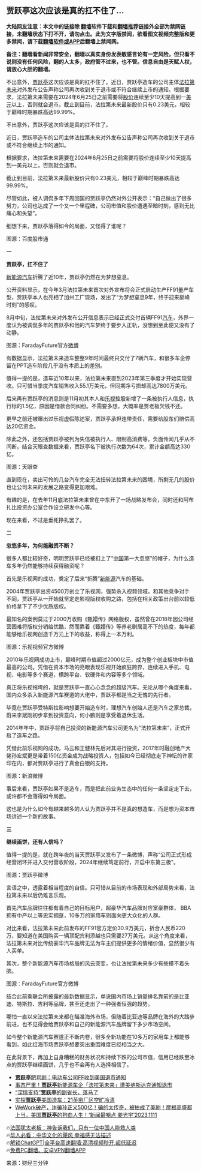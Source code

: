  <!-- 面包屑导航 --> <h2>贾跃亭这次应该是真的扛不住了…</h2> <p class="notice"><b>大陆网友注意：本文中的链接除 <a href="https://github.com/bannedbook/fanqiang" >翻墙</a>软件下载和<a href="https://github.com/killgcd/justmysocks/blob/master/README.md">翻墙推荐</a>链接外全部为禁网链接，未翻墙状态下打不开，请勿点击。此为文字版禁闻，欲看图文视频完整版和更多禁闻，请下载<a href="https://github.com/bannedbook/fanqiang">翻墙软件或APP</a>后翻墙上禁闻网。</p><p>备注：翻墙看新闻非常安全，翻墙以真实身份发表敏感言论有一定风险，但只看不说则没有任何风险，翻的人太多，政府管不过来，也不管。信息自由是天赋人权，请放心大胆的翻墙。</b></p>  <div class="entry"> <p id="summary">不出意外，<a href="https://www.bannedbook.org/bnews/tag/%E8%B4%BE%E8%B7%83%E4%BA%AD/" class="st_tag internal_tag" rel="tag" title="标签 贾跃亭 下的日志">贾跃亭</a>这次应该是真的扛不住了。近日，贾跃亭造车的公司主体<a href="https://www.bannedbook.org/bnews/tag/%E6%B3%95%E6%8B%89%E7%AC%AC%E6%9C%AA%E6%9D%A5/" class="st_tag internal_tag" rel="tag" title="标签 法拉第未来 下的日志">法拉第未来</a>对外发布公告声称公司再次收到关于退市或不符合继续上市的通知。根据要求，法拉第未来需要在2024年6月25日之前需要将<a href="https://www.bannedbook.org/bnews/tag/%E8%82%A1%E4%BB%B7/" class="st_tag internal_tag" rel="tag" title="标签 股价 下的日志">股价</a>连续至少10天提高到一<a href="https://www.bannedbook.org/bnews/tag/%e7%be%8e%e5%85%83/" class="st_tag internal_tag" rel="tag" title="标签 美元 下的日志">美元</a>以上，否则就会退市。截止到目前，法拉第未来最新股价只有0.23美元，相较于巅峰时期暴跌高达99.99%。</p> <p>不出意外，贾跃亭这次应该是真的扛不住了。</p> <p>近日，贾跃亭造车的公司主体法拉第未来对外发布公告声称公司再次收到关于退市或不符合继续上市的通知。</p> <p>根据要求，法拉第未来需要在2024年6月25日之前需要将股价连续至少10天提高到一美元以上，否则就会退市。</p> <p>截止到目前，法拉第未来最新股价只有0.23美元，相较于巅峰时期暴跌高达99.99%。</p> <p>尽管如此，被人调侃多年下周回国的贾跃亭仍然对外公开表示：“自己做出了很多努力，公司也达成了一个又一个里程碑，公司市值和股价遭遇至暗时刻，感到无比痛心和失望”。</p> <p>细想下来，贾跃亭落得如今的局面，又怪得了谁呢？</p> <p>图源：百度股市通</p> <p><strong>一</strong></p> <p><strong>贾跃亭，扛不住了</strong></p> <p><a href="https://www.bannedbook.org/bnews/tag/%E6%96%B0%E8%83%BD%E6%BA%90%E6%B1%BD%E8%BD%A6/" class="st_tag internal_tag" rel="tag" title="标签 新能源汽车 下的日志">新能源汽车</a>折腾了近10年，贾跃亭仍然在为梦想窒息。</p> <p>公开资料显示，在今年3月法拉第未来首次对外宣布将会正式启动生产FF91量产车型，贾跃亭本人也亮相了加州工厂现场，发出了“为梦想窒息9年，终于迎来巅峰时刻”的感叹。</p> <p>8月中旬，法拉第未来对外发布公开信息表示已经正式交付首辆FF91<a href="https://www.bannedbook.org/bnews/tag/%e6%b1%bd%e8%bd%a6/" class="st_tag internal_tag" rel="tag" title="标签 汽车 下的日志">汽车</a>，外界一度认为被调侃多年的贾跃亭和他的汽车梦终于要步入正轨，没想到至此便又没有了动静。</p> <p>图源：FaradayFuture官方<a href="https://www.bannedbook.org/bnews/tag/%e5%be%ae%e5%8d%9a/" class="st_tag internal_tag" rel="tag" title="标签 微博 下的日志">微博</a></p> <p>有数据显示，法拉第未来造车整整9年时间最终只交付了7辆汽车，和很多车企停留在PPT造车阶段几乎没有本质上的差别。</p> <p>值得一提的是，造车近10年以来，法拉第未来直到2023年第三季度才开始实现营收。只可惜当季度汽车销售收入55.1万美元，但同期净亏损却高达7800万美元。</p> <p>后来再有贾跃亭的消息则是11月初其本人和<a href="https://www.bannedbook.org/bnews/tag/%e4%b9%90%e8%a7%86/" class="st_tag internal_tag" rel="tag" title="标签 乐视 下的日志">乐视</a>控股新增了一条被执行人信息，执行标的1.5亿，原因是借款合同纠纷。不需要多想，大概率是贾老板欠钱不还。</p> <p>更早之前还被曝出过乐视虚假陈述案，贾跃亭承担连带责任，需要给股东们赔偿高达20亿资金。</p> <p>除此之外，还包括贾跃亭被列为失信被执行人、限制高消费等，负面传闻几乎从不间断。结合天眼查数据来看，贾跃亭名下被执行次数为64次，累计金额高达330亿。</p> <p>图源：天眼查</p> <p>直到现在，卖出可怜的几台汽车完全无法扭转法拉第未来的困境，所剩无几的股价也让公司未来的发展之路变得更加艰难。</p> <p>有趣的是，在去年11月底法拉第未来曾在中东开了一场战略发布会，同时还和阿布扎比投资办公室合作设立研发中心等。</p> <p>现在来看，不过是垂死挣扎罢了。</p> <p>二</p> <p><strong>忽悠多年，为何能融资不断？</strong></p> <p>很多人都比较好奇，明明贾跃亭已经被扣上了“<span class='wp_keywordlink_affiliate'><a href="https://www.bannedbook.org/" title="中国" target="_blank">中国</a></span>第一大忽悠”的帽子，为什么造车多年仍然能够持续获得融资呢？</p>  <p>首先是乐视网的成功，奠定了后来“折腾”<a href="https://www.bannedbook.org/bnews/tag/%E6%96%B0%E8%83%BD%E6%BA%90/" class="st_tag internal_tag" rel="tag" title="标签 新能源 下的日志">新能源</a>汽车的基础。</p> <p>2004年贾跃亭出资4500万创立了乐视网，强势杀入视频领域。和其他竞争对手不同，贾跃亭从一开始就坚定走影视版权收购之路，包括在相关政策出台前以较低价格拿下了不少优质版权。</p> <p>最知名的案例莫过于2000万收购《甄嬛传》网络版权，虽然曾在2018年因公司经营困难将版权分销给优酷，然而靠着《甄嬛传》等养老剧居高不下的热度，每年都能够给乐视网创造千万元上下的收益，称得上一本万利。</p> <p>图源：乐视视频官方微博</p> <p>2010年乐视网成功上市，巅峰时期市值超过2000亿元，成为整个创业板块中市值最高的公司。凭借在资本市场的亮眼表现乐视开始疯狂跨界，连续进入手机、电视、电影等多个赛道，横跨平台、软硬件和内容等多个领域。</p> <p>真正将乐视拖垮的，就是贾跃亭一直心心念念的超级汽车。无论从哪个角度来看，国内众多杀入新能源汽车赛道的大佬中，贾跃亭都是当之无愧的先行者。</p> <p>毕竟在贾跃亭受特斯拉影响想要开始造车时，理想汽车创始人还是汽车之家总裁，蔚来李斌刚初步拿到投资意向，何小鹏则是享受着退休生活。</p> <p>2014年年中，贾跃亭将自己投资的新能源汽车公司更名为“法拉第未来”，正式开启了造车之路。</p> <p>凭借此前乐视网的成功，马云和王健林先后对其进行投资，2017年时融创地产大佬孙宏斌更是带着150亿资金成为战略投资人，包括如今已经彻底走下神坛的许家印在内，都对贾跃亭进行了真金白银的支持。</p> <p>图源：新浪微博</p> <p>事后来看，贾跃亭如果不是造车，而是把此前业务生态中的任何一条坚定走下去，或许都不会落得如今局面。</p> <p>这也是为什么如今有越来越多的人认为贾跃亭并不是真的想造车，而是想为资本市场讲述一个新的故事。</p> <p><strong>三</strong></p>  <p><strong>继续画饼，还有人信吗？</strong></p> <p>值得一提的是，就在跨年夜的当天贾跃亭又发布了一条微博，声称“公司正式形成经营闭环并进入交付营收阶段，2024年继续笃定前行，开启中东第三极”。</p> <p>图源：贾跃亭微博</p> <p>言语之中，透露着相当程度的自信。只可惜从目前的市场表现和外部局势来看，法拉第未来以后仍难言乐观。</p> <p>首先汽车品牌往往都有着自己的目标用户，超豪华汽车品牌对应富豪群体， BBA拥有中产以上等忠实拥趸，10多万的家用车则面向更大众化的人群。</p> <p>对比来看，法拉第未来此前发布的FF91官方定价30.9万美元，折合人民币220万，要知道在美国购买一辆顶配宾利添越也只需要27万美元。从这个角度来看，法拉第未来对比传统豪华汽车品牌无法为车主们提供更多的情绪价值，显然很少有人买单。</p> <p>其次，整个新能源汽车市场格局的风云突变，也让法拉第未来多少有些摸不着头脑。</p> <p>图源：FaradayFuture官方微博</p> <p>结合此前乘联会所披露的最新数据显示，单说国内市场上销量排名靠前的是比亚迪、特斯拉、吉利等品牌，甚至还走出了一种强者恒强的趋势。</p> <p>哪怕一直以来法拉第未来都在瞄准海外市场，但随着比亚迪等品牌在海外的大踏步前进，也不见得会给贾跃亭和自己的新能源汽车品牌留下多少市场空间。</p> <p>如今整个新能源汽车赛道正不断内卷，很多全新功能在10多万的家用车上都能够看到，如此红海市场贾跃亭想要突出重围难度已经相当之大。</p> <p>在此背景下，再加上自身糟糕的财务状况和持续下跌的公司市值，信用已经跌至冰点的贾跃亭继续画饼，几乎也不会再有人选择相信了。</p> <!--<div id="taboola-mid-1"></div>--><ul class='op-related-articles' title='相关阅读'> <li><a href='https://www.bannedbook.org/bnews/cnnews/20231231/1981398.html' target='_blank'><b>贾跃亭</b>肥皂剧：电动车公司FF收到美国退市通知</a></li> <li><a href='https://www.bannedbook.org/bnews/baitai/20231230/1981200.html' target='_blank'>事态严重！<b>贾跃亭</b>新能源车企「法拉第未来」遭美纳斯达克通知退市</a></li> <li><a href='https://www.bannedbook.org/bnews/cnnews/20231211/1972456.html' target='_blank'>“深情支持”<b>贾跃亭</b>的副省长，落马了</a></li> <li><a href='https://www.bannedbook.org/bnews/cnnews/20231127/1966354.html' target='_blank'>实探<b>贾跃亭</b>美国造车：21英亩厂区空旷冷清</a></li> <li><a href='https://www.bannedbook.org/bnews/sohnews/20231112/1960035.html' target='_blank'>WeWork破产，诈骗孙正义500亿！骗的太传奇，被拍成了美剧！摩根高盛都上当，美国<b>贾跃亭</b>的狗血人生！‘新闻最嘲点 姜光宇’2023.1111</a></li> </ul> <p class="texttj"> 🔥<a href="https://www.bannedbook.org/bnews/ssgc/20230219/1850782.html" target="_blank">法国犹太老板：神告诉我们，只有一位中国人能救人类</a><br/> 🔥<a href="https://www.bannedbook.org/bnews/comments/20220220/1694796.html" target="_blank">华人必看：中华文化的飓风 幸福感无法描述</a><br/> 🔥<a href="https://github.com/bannedbook/fanqiang/wiki/V2ray%E6%9C%BA%E5%9C%BA" target="_blank">解锁ChatGPT|全平台高速翻墙:高清视频秒开,超低延迟</a><br/> 🔥<a href="https://github.com/bannedbook/fanqiang/wiki/%E7%A6%81%E9%97%BB%E7%BD%91%E5%AE%89%E5%8D%93%E7%BF%BB%E5%A2%99%E6%96%B0%E9%97%BBAPP" target="_blank">免费PC翻墙、安卓VPN翻墙APP</a><br/> </p> <p class="src-info">来源：财经三分钟 </p><a name='sharetosocial'></a> <div style="margin-bottom:5px;padding-bottom:5px;clear:both"> <div id="archive-pix-1" class="banner-ads"> <!-- AuctionX Display platform tag START --> <div id="27602x728x90x621x_ADSLOT1" clicktrack="%%CLICK_URL_ESC%%"></div>  <!-- AuctionX Display platform tag END --> </div> <div id="archive-pix-2" class="banner-ads"> <!-- AuctionX Display platform tag START --> <div id="27556x300x250x621x_ADSLOT1" clicktrack="%%CLICK_URL_ESC%%" style="margin:0 auto;text-align:center"></div>  <!-- AuctionX Display platform tag END --> </div> </div>  <div id="archive-pix-1" class="banner-ads"> <!-- AuctionX Display platform tag START --> <div id="27603x728x90x621x_ADSLOT1" clicktrack="%%CLICK_URL_ESC%%"></div>  <!-- AuctionX Display platform tag END --> </div> </div><!--END ENTRY--> 